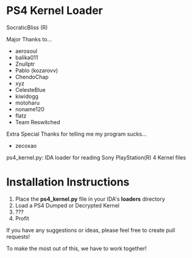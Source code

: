 # PS4 Kernel Loader

SocraticBliss (R)

Major Thanks to...
* aerosoul
* balika011
* Znullptr
* Pablo (kozarovv)
* ChendoChap
* xyz
* CelesteBlue
* kiwidogg
* motoharu
* noname120
* flatz
* Team Reswitched

Extra Special Thanks for telling me my program sucks...
* zecoxao

ps4_kernel.py: IDA loader for reading Sony PlayStation(R) 4 Kernel files

# Installation Instructions
1) Place the **ps4_kernel.py** file in your IDA's **loaders** directory
2) Load a PS4 Dumped or Decrypted Kernel
3) ???
4) Profit

If you have any suggestions or ideas, please feel free to create pull requests! 

To make the most out of this, we have to work together!
